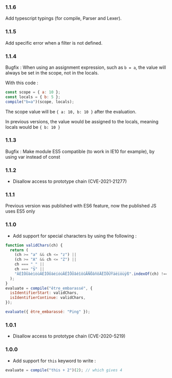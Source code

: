 ### 1.1.6

Add typescript typings (for compile, Parser and Lexer).

### 1.1.5

Add specific error when a filter is not defined.

### 1.1.4

Bugfix : When using an assignment expression, such as `b = a`, the value will always be set in the scope, not in the locals.

With this code :

```js
const scope = { a: 10 };
const locals = { b: 5 };
compile("b=a")(scope, locals);
```

The scope value will be `{ a: 10, b: 10 }` after the evaluation.

In previous versions, the value would be assigned to the locals, meaning locals would be `{ b: 10 }`

### 1.1.3

Bugfix : Make module ES5 compatible (to work in IE10 for example), by using var instead of const

### 1.1.2

- Disallow access to prototype chain (CVE-2021-21277)

### 1.1.1

Previous version was published with ES6 feature, now the published JS uses ES5 only

### 1.1.0

- Add support for special characters by using the following :

```javascript
function validChars(ch) {
  return (
    (ch >= "a" && ch <= "z") ||
    (ch >= "A" && ch <= "Z") ||
    ch === "_" ||
    ch === "$" ||
    "ÀÈÌÒÙàèìòùÁÉÍÓÚáéíóúÂÊÎÔÛâêîôûÃÑÕãñõÄËÏÖÜŸäëïöüÿß".indexOf(ch) !== -1
  );
}
evaluate = compile("être_embarassé", {
  isIdentifierStart: validChars,
  isIdentifierContinue: validChars,
});

evaluate({ être_embarassé: "Ping" });
```

### 1.0.1

- Disallow access to prototype chain (CVE-2020-5219)

### 1.0.0

- Add support for `this` keyword to write :

```javascript
evaluate = compile("this + 2")(2); // which gives 4
```
